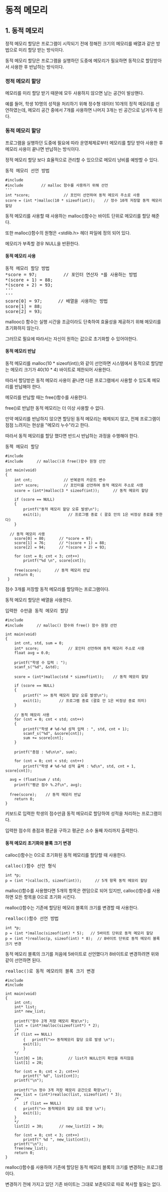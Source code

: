 # 동적 메모리

## 1. 동적 메모리
정적 메모리 할당은 프로그램이 시작되기 전에 정해진 크기의 메모리를 배열과 같은 방법으로 미리 할당 받는 방식이다.

동적 메모리 할당은 프로그램을 실행하던 도중에 메모리가 필요하면 동적으로 할당받아서 사용한 후 반납하는 방식이다.

### 정적 메모리 할당
메모리를 미리 할당 받기 때문에 모두 사용하지 않으면 남는 공간이 발상핸다.

예를 들어, 학생 10명의 성적을 처리하기 위해 정수형 데이터 10개의 정적 메모리를 선언하였는데, 메모리 공간 중에서 7개를 사용하면 나머지 3개는 빈 공간으로 남겨두게 된다.

### 동적 메모리 할당
프로그램을 실행하던 도중에 필요에 따라 운영체제로부터 메모리를 할당 받아 사용한 후 메모리 사용이 끝나면 반납하는 방식이다.

정적 메모리 할당 보다 효율적으로 관리할 수 있으므로 메모리 낭비를 예방할 수 있다.

<pre>동적 메모리 선언 방법
<code>
#include<stdio.h>
#include <stdlib.h>       // malloc 함수를 사용하기 위해 선언
'''
int *score;               // 포인터 선언하여 동적 메모리 주소로 사용
score = (int *)malloc(10 * sizeof(int));    // 정수 10개 저장할 동적 메모리 할당 </code></pre>
동적 메모리를 사용할 때 사용하는 malloc()함수는 바이트 단위로 메모리를 할당 해준다.

또한 malloc()함수의 원형은 <stdlib.h> 헤더 파일에 정의 되어 있다.

메모리가 부족할 경우 NULL을 반환한다. 

#### 동적 메모리 사용
<pre>동적 메모리 할당 방법
*score = 97;          // 포인터 연산자 *를 사용하는 방법
*(score + 1) = 88;
*(score + 2) = 93;
'''
'''
score[0] = 97;      // 배열을 사용하는 방법
score[1] = 88;
score[2] = 93;        </code></pre>
mallooc() 함수는 실행 시간을 조금이라도 단축하여 효율성을 제공하기 위해 메모리를 초기화하지 않는다. 

그러므로 필요에 따라서는 자신이 원하는 값으로 초기화할 수 있어야한다.

#### 동적 메모리 반납
동적 메모리를 malloc(10 * sizeof(int));와 같이 선언하면 시스템에서 동적으로 할당받는 메모리 크기가 40(10 * 4) 바이트로 제한되어 사용한다.

따라서 할당받은 동적 메모리 사용이 끝나면 다른 프로그램에서 사용할 수 있도록 메모리를 반납해야 한다.

메모리를 반납할 때는 free()함수를 사용한다.

free()로 반납한 동적 메모리는 더 이상 사용할 수 없다.

만약 메모리를 반납하지 않으면 할당된 동적 메모리는 해제되지 않고, 전체 프로그램이 점점 느려지는 현상을 "메모리 누수"라고 한다.

따라서 동적 메모리를 할당 했다면 반드시 반납하는 과정을 수행해야 한다.

<pre>동젝 메모리 할당
<code>
#include<stdio.h>
#include<stdlib.h>      // malloc()과 free()함수 원형 선언

int main(void)
{
	int cnt;              // 반복문의 카운트 변수
	int* score;           // 포인터를 선언하여 동적 메모리 주소로 사용
	score = (int*)malloc(3 * sizeof(int));		// 동적 메모리 할당	

	if (score == NULL)
	{
		printf("동적 메모리 할당 오류 발생\n");
		exit(1);			// 프로그램 종료 ( 괄호 안의 1은 비정상 종료를 뜻한다)
	}

  // 동적 메모리 사용  
	score[0] = 80;		// *score = 97;
	score[1] = 76;		// *(score + 1) = 88;
	score[2] = 94;		// *(score + 2) = 93;
	
	for (cnt = 0; cnt < 3; cnt++)
		printf("%d \n", score[cnt]);

	free(score);      // 동적 메모리 반납
	return 0;
 }</code></pre>
점수 3개를 저장할 동적 메모리를 할당하는 프로그램이다.

동적 메모리 할당은 배열을 사용한다.

<pre>입력한 수만큼 동적 메모리 할당
<code>
#include<stdio.h>
#include<stdlib.h>      // malloc() 함수와 free() 함수 원형 선언

int main(void)
{
	int cnt, std, sum = 0;
	int* score;             // 포인터 선언하여 동적 메모리 주소로 사용
	float avg = 0.0;

	printf("학생 수 입력 : ");
	scanf_s("%d", &std);

	score = (int*)malloc(std * sizeof(int));    // 동적 메모리 할당

	if (score == NULL)
	{
		printf(" >> 동적 메모리 할당 오류 발생\n");
		exit(1);        // 프로그램 종료 (괄호 안 1은 비정상 종료 의미)
	}

    // 동적 메모리 사용
	for (cnt = 0; cnt < std; cnt++)
	{
		printf("학생 # %d-%d 성적 입력 : ", std, cnt + 1);
		scanf_s("%d", &score[cnt]);
		sum += score[cnt];
	}

	printf("총점 : %d\n\n", sum);

	for (cnt = 0; cnt < std; cnt++)
		printf("학생 # %d-%d 성적 출력 : %d\n", std, cnt + 1, score[cnt]);
	
  avg = (float)sum / std;
	printf("평균 점수 %.2f\n", avg);
	
  free(score);    // 동적 메모리 반납
	return 0;
}</code></pre>
키보드로 입력한 학생의 점수만큼 동적 메모리로 할당하여 성적을 처리하는 프로그램이다.

입력한 점수의 총점과 평균을 구하고 평균은 소수 둘째 자리까지 출력한다.

#### 동적 메모리 초기화와 블록 크기 변경
calloc()함수는 0으로 초기화된 동적 메모리를 할당할 때 사용한다.

<pre>calloc()함수 선언 형식
<code>
int *p;
p = (int *)calloc(5, sizeof(int));      // 5개 항목 동적 메모리 할당 </code></pre>
malloc()함수를 사용했다면 5개의 항목은 랜덤으로 되어 있지만, calloc()함수를 사용하면 모든 항목을 0으로 초기화 시킨다.

realloc()함수는 기존에 할당된 메모리 블록의 크기를 변경할 때 사용한다. 

<pre>realloc()함수 선언 방법
<code>
int *p;
p = (int *)malloc(sizeof(int) * 5);   // 5바이트 단위로 동적 메모리 할당
p = (int *)realloc(p, sizeof(int) * 8);  // 8바이트 단위로 동적 메모리 블록 크기 변경 </code></pre>
동적 메모리 블록의 크기를 처음에 5바이트로 선언했다가 8바이트로 변경하려면 위와 같이 선언하면 된다.

<pre>realloc()로 동적 메모리의 블록 크기 변경
<code>
#include<stdio.h>
#include<stdlib.h>    

int main(void)
{
	int cnt;
	int* list;
	int* new_list;

	printf("정수 2개 저장 메모리 확보\n");
	list = (int*)malloc(sizeof(int*) * 2);
	/*
	if (list == NULL)
		{	printf(">> 동적메모리 할당 오류 발생 \n");
		exit(1);
		}		
	*/
	list[0] = 10;			// list가 NULL인지 확인을 하지않음
	list[1] = 20;

	for (cnt = 0; cnt < 2; cnt++)
		printf(" %d", list[cnt]);
	printf("\n");

	printf("\n 정수 3개 저장 메모리 공간으로 확장\n");
	new_list = (int*)realloc(list, sizeof(int) * 3);
	/*
		if (list == NULL)
	{	printf(">> 동적메모리 할당 오류 발생 \n");
		exit(1);
	}
	*/
	list[2] = 30;		// new_list[2] = 30;

	for (cnt = 0; cnt < 3; cnt++)
		printf(" %d ", new_list[cnt]);
	printf("\n");
	free(new_list);
	return 0;
}</code></pre>
realloc()함수를 사용하여 기존에 할당된 동적 메모리 블록의 크기를 변경하는 프로그램이다.

변경하기 전에 가지고 있던 기존 바이트는 그대로 보존되므로 따로 복사할 필요는 없다.
